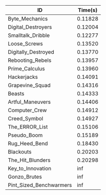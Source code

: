 |ID|Time(s)|
|-|-|
|Byte_Mechanics|0.11828|
|Digital_Destroyers|0.12004|
|Smalltalk_Dribble|0.12277|
|Loose_Screws|0.13520|
|Digitally_Destroyed|0.13770|
|Rebooting_Rebels|0.13957|
|Prime_Calculus|0.13960|
|Hackerjacks|0.14091|
|Grapevine_Squad|0.14316|
|Beasts|0.14333|
|Artful_Maneuvers|0.14406|
|Computer_Crew|0.14912|
|Creed_Symbol|0.14927|
|The_ERROR_List|0.15106|
|Pseudo_Boom|0.15189|
|Rug_Heed_Bend|0.18430|
|Blackouts|0.20203|
|The_Hit_Blunders|0.20298|
|Key_to_Innovation|inf|
|Gonzo_Brutes|inf|
|Pint_Sized_Benchwarmers|inf|
